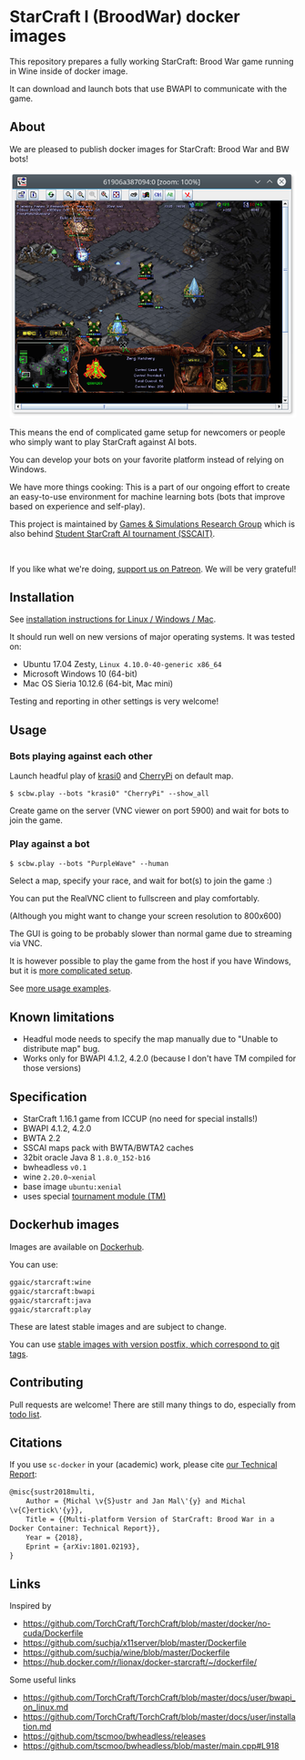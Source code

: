 # StarCraft I (BroodWar) docker images

This repository prepares a fully working StarCraft: Brood War
game running in Wine inside of docker image.

It can download and launch bots that use BWAPI to communicate with the game.

## About
We are pleased to publish docker images for StarCraft: Brood War and BW bots!

![Starcraft playing on Linux](resources/linux_play.png)

This means the end of complicated game setup for newcomers or people
who simply want to play StarCraft against AI bots.

You can develop your bots on your favorite platform instead of relying on Windows.

We have more things cooking: This is a part of our ongoing effort to create an easy-to-use environment for machine learning bots (bots that improve based on experience and self-play).

This project is maintained by [Games & Simulations Research Group](http://gas.fel.cvut.cz/)
which is also behind [Student StarCraft AI tournament (SSCAIT)](http://sscaitournament.com).

[<img src="https://github.com/Games-and-Simulations/sc-docker/raw/master/resources/patreon.png" alt="">](https://www.patreon.com/sscait)

If you like what we're doing, [support us on Patreon](https://www.patreon.com/sscait). We will be very grateful!


## Installation

See [installation instructions for Linux / Windows / Mac](INSTALL.md).

It should run well on new versions of major operating systems. It was tested on:

- Ubuntu 17.04 Zesty, `Linux 4.10.0-40-generic x86_64`
- Microsoft Windows 10 (64-bit)
- Mac OS Sieria 10.12.6 (64-bit, Mac mini)

Testing and reporting in other settings is very welcome!

## Usage

### Bots playing against each other

Launch headful play of [krasi0](http://sscaitournament.com/index.php?action=botDetails&bot=krasi0) and [CherryPi](https://sscaitournament.com/index.php?action=botDetails&bot=CherryPi) on default map.

    $ scbw.play --bots "krasi0" "CherryPi" --show_all

Create game on the server (VNC viewer on port 5900) and wait for bots to join the game.

### Play against a bot

    $ scbw.play --bots "PurpleWave" --human

Select a map, specify your race, and wait for bot(s) to join the game :)

You can put the RealVNC client to fullscreen and play comfortably.

(Although you might want to change your screen resolution to 800x600)

The GUI is going to be probably slower than normal game due to streaming via VNC.

It is however possible to play the game from the host if you have Windows,
but it is [more complicated setup](USAGE.md#play-on-the-host).

See [more usage examples](USAGE.md).

## Known limitations

- Headful mode needs to specify the map manually due to "Unable to distribute map" bug.
- Works only for BWAPI 4.1.2, 4.2.0 (because I don't have TM compiled for those versions)

## Specification

- StarCraft 1.16.1 game from ICCUP (no need for special installs!)
- BWAPI 4.1.2, 4.2.0
- BWTA 2.2
- SSCAI maps pack with BWTA/BWTA2 caches
- 32bit oracle Java 8 `1.8.0_152-b16`
- bwheadless `v0.1`
- wine `2.20.0~xenial`
- base image `ubuntu:xenial`
- uses special [tournament module (TM)](github.com/Games-and-Simulations/sc-tm)

## Dockerhub images

Images are available on [Dockerhub](https://hub.docker.com/r/ggaic/starcraft/).

You can use:

    ggaic/starcraft:wine
    ggaic/starcraft:bwapi
    ggaic/starcraft:java
    ggaic/starcraft:play

These are latest stable images and are subject to change.

You can use [stable images with version postfix, which correspond to git tags](https://hub.docker.com/r/ggaic/starcraft/tags/).

## Contributing

Pull requests are welcome! There are still many things to do, especially from [todo list](TODO.md).

## Citations

If you use `sc-docker` in your (academic) work, please cite [our Technical Report](https://arxiv.org/abs/1801.02193):

    @misc{sustr2018multi,
        Author = {Michal \v{S}ustr and Jan Mal\'{y} and Michal \v{C}ertick\'{y}},
        Title = {{Multi-platform Version of StarCraft: Brood War in a Docker Container: Technical Report}},
        Year = {2018},
        Eprint = {arXiv:1801.02193},
    }

## Links

Inspired by

- https://github.com/TorchCraft/TorchCraft/blob/master/docker/no-cuda/Dockerfile
- https://github.com/suchja/x11server/blob/master/Dockerfile
- https://github.com/suchja/wine/blob/master/Dockerfile
- https://hub.docker.com/r/lionax/docker-starcraft/~/dockerfile/

Some useful links

- https://github.com/TorchCraft/TorchCraft/blob/master/docs/user/bwapi_on_linux.md
- https://github.com/TorchCraft/TorchCraft/blob/master/docs/user/installation.md
- https://github.com/tscmoo/bwheadless/releases
- https://github.com/tscmoo/bwheadless/blob/master/main.cpp#L918
